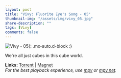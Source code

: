 ```yaml
---
layout: post
title: "Vivy: Fluorite Eye's Song - 05"
thumbnail-img: "/assets/img/vivy_05.jpg"
share-description: ""
tags: [Vivy]
comments: false
---
```


![Vivy - 05](/assets/img/vivy_05.jpg){: .mx-auto.d-block :}

We're all just cubes in this cube world.
<!-- excerpt-end -->

**Links:** [Torrent](https://nyaa.si/view/1379870) | [Magnet](magnet:?xt=urn:btih:9bd6945ae3f8b156cc98b587e66908b0755d8d92&dn=%5BYameteTomete%5D%20Vivy%20-%20Fluorite%20Eye%27s%20Song%20-%2005v2%20%5B7D230FA4%5D.mkv&tr=http%3A%2F%2Fnyaa.tracker.wf%3A7777%2Fannounce&tr=udp%3A%2F%2Fopen.stealth.si%3A80%2Fannounce&tr=udp%3A%2F%2Ftracker.opentrackr.org%3A1337%2Fannounce&tr=udp%3A%2F%2Fexodus.desync.com%3A6969%2Fannounce&tr=udp%3A%2F%2Ftracker.torrent.eu.org%3A451%2Fannounce) <br>
*For the best playback experience, use [mpv](https://mpv.io/) or [mpv.net](https://mpv-net.github.io/mpv.net-web-site/).*
